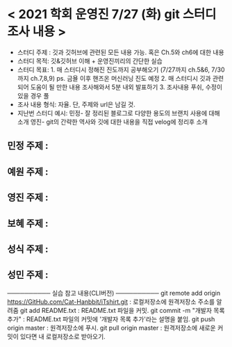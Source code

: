 # < 2021 학회 운영진 7/27 (화) git 스터디 조사 내용 >
 - 스터디 주제 : 깃과 깃허브에 관련된 모든 내용 가능. 혹은 Ch.5와 ch6에 대한 내용
 - 스터디 목적: 깃&깃허브 이해 + 운영진끼리의 간단한 실습 
 - 스터디 목표: 1. 매 스터디시 정해진 진도까지 공부해오기 (7/27까지 ch.5&6, 7/30까지 ch.7,8,9)
                                           ps. 금욜 이후 핸즈온 머신러닝 진도 예정
               2. 매 스터디시 깃과 관련되어 도움이 될 만한 내용 조사해와서 5분 내외 발표하기
               3. 조사내용 푸쉬, 수정이 있을 경우 풀
  - 조사 내용 형식: 자율. 단, 주제와 url은 남길 것.   
  - 지난번 스터디 예시: 민정- 잘 정리된 블로그로 다양한 용도의 브랜치 사용에 대해 소개
                      영진- git의 간략한 역사와 깃에 대한 내용을 직접 velog에 정리후 소개


## 민정 주제 :


## 예원 주제 :


## 영진 주제 :


## 보혜 주제 :


## 성식 주제 :


## 성민 주제 :



────────── 실습 참고 내용(CLI버전) ──────────
git remote add origin https://GitHub.com/Cat-Hanbbit/iTshirt.git : 로컬저장소에 원격저장소 주소를 알려줌
git add README.txt 		: README.txt 파일을 커밋.
git commit -m "개발자 목록 추가"	: README.txt 파일의 커밋에 '개발자 목록 추가'라는 설명을 붙임.
git push origin master		: 원격저장소에 푸시.
git pull origin master		: 원격저장소에 새로운 커밋이 있다면 내 로컬저장소로 받아오기. 

